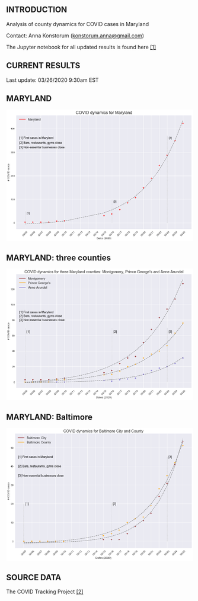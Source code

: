 INTRODUCTION
------------

Analysis of county dynamics for COVID cases in Maryland

Contact: Anna Konstorum (konstorum.anna@gmail.com)

The Jupyter notebook for all updated results is found here [[1]](https://github.com/akonstodata/md_county_covid/blob/master/code/MD_COVID_Dynamics.ipynb)

CURRENT RESULTS
------------
Last update: 03/26/2020 9:30am EST

MARYLAND
------------

![](https://github.com/akonstodata/md_county_covid/blob/master/results/MD_COVID_03262020.png)


MARYLAND: three counties
------------
![](https://github.com/akonstodata/md_county_covid/blob/master/results/MD_COVID_3counties_03262020.png)


MARYLAND: Baltimore
------------
![](https://github.com/akonstodata/md_county_covid/blob/master/results/MD_COVID_Baltimore_03262020.png)



SOURCE DATA
------------
The COVID Tracking Project [[2]](https://covidtracking.com/)